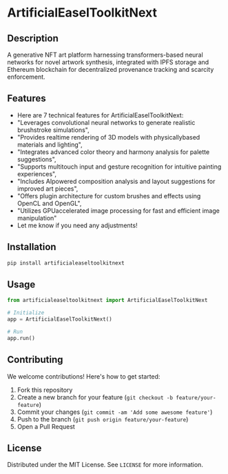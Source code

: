 # ArtificialEaselToolkitNext

## Description

A generative NFT art platform harnessing transformers-based neural networks for novel artwork synthesis, integrated with IPFS storage and Ethereum blockchain for decentralized provenance tracking and scarcity enforcement.

## Features

- Here are 7 technical features for ArtificialEaselToolkitNext:
- "Leverages convolutional neural networks to generate realistic brushstroke simulations",
- "Provides realtime rendering of 3D models with physicallybased materials and lighting",
- "Integrates advanced color theory and harmony analysis for palette suggestions",
- "Supports multitouch input and gesture recognition for intuitive painting experiences",
- "Includes AIpowered composition analysis and layout suggestions for improved art pieces",
- "Offers plugin architecture for custom brushes and effects using OpenCL and OpenGL",
- "Utilizes GPUaccelerated image processing for fast and efficient image manipulation"
- Let me know if you need any adjustments!
## Installation

```bash
pip install artificialeaseltoolkitnext
```

## Usage

```python
from artificialeaseltoolkitnext import ArtificialEaselToolkitNext

# Initialize
app = ArtificialEaselToolkitNext()

# Run
app.run()
```

## Contributing

We welcome contributions! Here's how to get started:

1. Fork this repository
2. Create a new branch for your feature (`git checkout -b feature/your-feature`)
3. Commit your changes (`git commit -am 'Add some awesome feature'`)
4. Push to the branch (`git push origin feature/your-feature`)
5. Open a Pull Request

## License

Distributed under the MIT License. See `LICENSE` for more information.
